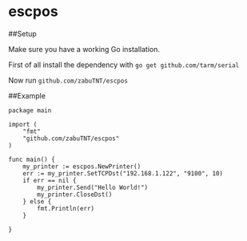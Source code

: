 # escpos

##Setup

Make sure you have a working Go installation.

First of all install the dependency with
`go get github.com/tarm/serial`

Now run 
`github.com/zabuTNT/escpos`

##Example
```
package main

import (
	"fmt"
	"github.com/zabuTNT/escpos"
)

func main() {
	my_printer := escpos.NewPrinter()
	err := my_printer.SetTCPDst("192.168.1.122", "9100", 10)
	if err == nil {
		my_printer.Send("Hello World!")
		my_printer.CloseDst()
	} else {
		fmt.Println(err)
	}

}
```

